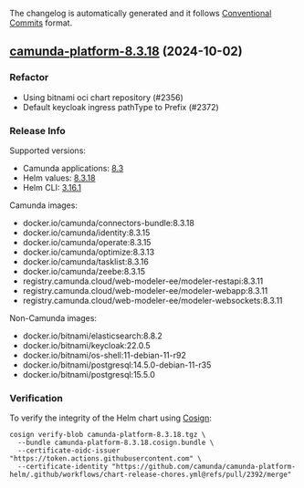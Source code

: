 The changelog is automatically generated and it follows [Conventional Commits](https://www.conventionalcommits.org/en/v1.0.0/) format.

## [camunda-platform-8.3.18](https://github.com/camunda/camunda-platform-helm/releases/tag/camunda-platform-8.3.18) (2024-10-02)

### Refactor

- Using bitnami oci chart repository (#2356)
- Default keycloak ingress pathType to Prefix (#2372)

<!-- generated by git-cliff -->
### Release Info

Supported versions:

- Camunda applications: [8.3](https://github.com/camunda/camunda-platform/releases?q=tag%3A8.3&expanded=true)
- Helm values: [8.3.18](https://artifacthub.io/packages/helm/camunda/camunda-platform/8.3.18#parameters)
- Helm CLI: [3.16.1](https://github.com/helm/helm/releases/tag/v3.16.1)

Camunda images:

- docker.io/camunda/connectors-bundle:8.3.18
- docker.io/camunda/identity:8.3.15
- docker.io/camunda/operate:8.3.15
- docker.io/camunda/optimize:8.3.13
- docker.io/camunda/tasklist:8.3.16
- docker.io/camunda/zeebe:8.3.15
- registry.camunda.cloud/web-modeler-ee/modeler-restapi:8.3.11
- registry.camunda.cloud/web-modeler-ee/modeler-webapp:8.3.11
- registry.camunda.cloud/web-modeler-ee/modeler-websockets:8.3.11

Non-Camunda images:

- docker.io/bitnami/elasticsearch:8.8.2
- docker.io/bitnami/keycloak:22.0.5
- docker.io/bitnami/os-shell:11-debian-11-r92
- docker.io/bitnami/postgresql:14.5.0-debian-11-r35
- docker.io/bitnami/postgresql:15.5.0

### Verification

To verify the integrity of the Helm chart using [Cosign](https://docs.sigstore.dev/signing/quickstart/):

```shell
cosign verify-blob camunda-platform-8.3.18.tgz \
  --bundle camunda-platform-8.3.18.cosign.bundle \
  --certificate-oidc-issuer "https://token.actions.githubusercontent.com" \
  --certificate-identity "https://github.com/camunda/camunda-platform-helm/.github/workflows/chart-release-chores.yml@refs/pull/2392/merge"
```

